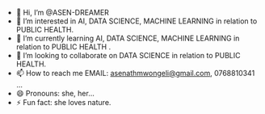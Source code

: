 - 👋 Hi, I’m @ASEN-DREAMER
- 👀 I’m interested in AI, DATA SCIENCE, MACHINE LEARNING in relation to PUBLIC HEALTH.
- 🌱 I’m currently learning AI, DATA SCIENCE, MACHINE LEARNING in relation to PUBLIC HEALTH .
- 💞️ I’m looking to collaborate on DATA SCIENCE in relation to PUBLIC HEALTH.
- 📫 How to reach me  EMAIL: asenathmwongeli@gmail.com, 0768810341 ...
- 😄 Pronouns: she, her...
- ⚡ Fun fact: she loves nature.

<!---
ASEN-DREAMER/ASEN-DREAMER is a ✨ special ✨ repository because its `README.md` (this file) appears on your GitHub profile.
You can click the Preview link to take a look at your changes.
--->

